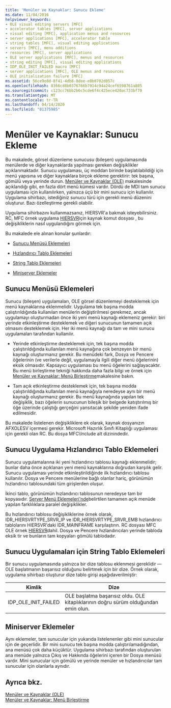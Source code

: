 ```yaml
---
title: 'Menüler ve Kaynaklar: Sunucu Ekleme'
ms.date: 11/04/2016
helpviewer_keywords:
- OLE visual editing servers [MFC]
- accelerator tables [MFC], server applications
- visual editing [MFC], application menus and resources
- server applications [MFC], accelerator table
- string tables [MFC], visual editing applications
- servers [MFC], menu additions
- resources [MFC], server applications
- OLE server applications [MFC], menus and resources
- string editing [MFC], visual editing applications
- IDP_OLE_INIT_FAILED macro [MFC]
- server applications [MFC], OLE menus and resources
- OLE initialization failure [MFC]
ms.assetid: 56ce9e8d-8f41-4db8-8dee-e8b0702d057c
ms.openlocfilehash: 8366cd8b0376766b7914c94a24cef6598761a805
ms.sourcegitcommit: c123cc76bb2b6c5cde6f4c425ece420ac733bf70
ms.translationtype: MT
ms.contentlocale: tr-TR
ms.lasthandoff: 04/14/2020
ms.locfileid: "81375985"
---
```

# <a name="menus-and-resources-server-additions"></a>Menüler ve Kaynaklar: Sunucu Ekleme

Bu makalede, görsel düzenleme sunucusu (bileşen) uygulamasında menülerde ve diğer kaynaklarda yapılması gereken değişiklikler açıklanmaktadır. Sunucu uygulaması, üç moddan birinde başlatılabildiği için menü yapısına ve diğer kaynaklara birçok ekleme gerektirir: tek başına, gömülü veya yerinde durun. [Menüler ve Kaynaklar (OLE)](../mfc/menus-and-resources-ole.md) makalesinde açıklandığı gibi, en fazla dört menü kümesi vardır. Dördü de MDI tam sunucu uygulaması için kullanılırken, yalnızca üçü bir mini sunucu için kullanılır. Uygulama sihirbazı, istediğiniz sunucu türü için gerekli menü düzenini oluşturur. Bazı özelleştirme gerekli olabilir.

Uygulama sihirbazını kullanmazsanız, HIERSVR'a bakmak isteyebilirsiniz. RC, MFC örnek uygulama [HIERSVR](../overview/visual-cpp-samples.md)için kaynak komut dosyası , bu değişikliklerin nasıl uygulandığını görmek için.

Bu makalede ele alınan konular şunlardır:

- [Sunucu Menüsü Eklemeleri](#_core_server_menu_additions)

- [Hızlandırıcı Tablo Eklemeleri](#_core_server_application_accelerator_table_additions)

- [String Tablo Eklemeleri](../mfc/menus-and-resources-container-additions.md)

- [Miniserver Eklemeler](#_core_mini.2d.server_additions)

## <a name="server-menu-additions"></a><a name="_core_server_menu_additions"></a>Sunucu Menüsü Eklemeleri

Sunucu (bileşen) uygulamaları, OLE görsel düzenlemeyi desteklemek için menü kaynaklarına eklenmelidir. Uygulama tek başına modda çalıştırıldığında kullanılan menülerin değiştirilmesi gerekmez, ancak uygulamayı oluşturmadan önce iki yeni menü kaynağı eklemeniz gerekir: biri yerinde etkinleştirme desteklemek ve diğeri sunucunun tamamen açık olmasını desteklemek için. Her iki menü kaynağı da tam ve mini sunucu uygulamaları tarafından kullanılır.

- Yerinde etkinleştirme desteklemek için, tek başına modda çalıştırıldığında kullanılan menü kaynağına çok benzeyen bir menü kaynağı oluşturmanız gerekir. Bu menüdeki fark, Dosya ve Pencere öğelerinin (ve verilerle değil, uygulamayla ilgili diğer menü öğelerinin) eksik olmasıdır. Kapsayıcı uygulaması bu menü öğelerini sağlayacaktır. Bu menü birleştirme tekniği hakkında daha fazla bilgi ve örnek için [Menüler ve Kaynaklar: Menü Birleştirme](../mfc/menus-and-resources-menu-merging.md)makalesine bakın.

- Tam açık etkinleştirme desteklemek için, tek başına modda çalıştırıldığında kullanılan menü kaynağıyla neredeyse aynı bir menü kaynağı oluşturmanız gerekir. Bu menü kaynağında yapılan tek değişiklik, bazı öğelerin sunucunun bileşik bir belgede katıştırılmış bir öğe üzerinde çalıştığı gerçeğini yansıtacak şekilde yeniden ifade edilmesidir.

Bu makalede listelenen değişikliklere ek olarak, kaynak dosyanızın AFXOLESV içermesi gerekir. Microsoft Hazırlık Sınıfı Kitaplığı uygulaması için gerekli olan RC. Bu dosya MFC\Include alt dizinindedir.

## <a name="server-application-accelerator-table-additions"></a><a name="_core_server_application_accelerator_table_additions"></a>Sunucu Uygulama Hızlandırıcı Tablo Eklemeleri

Sunucu uygulamalarına iki yeni hızlandırıcı tablosu kaynağı eklenmelidir; bunlar daha önce açıklanan yeni menü kaynaklarına doğrudan karşılık gelir. Sunucu uygulaması yerinde etkinleştirildiğinde ilk hızlandırıcı tablosu kullanılır. Dosya ve Pencere menülerine bağlı olanlar hariç, görünümün hızlandırıcı tablosundaki tüm girişlerden oluşur.

İkinci tablo, görünümün hızlandırıcı tablosunun neredeyse tam bir kopyasıdır. [Server Menü Eklemeleri'nde](#_core_server_menu_additions)belirtilen tamamen açık menüde yapılan farklılıklara paralel değişiklikler.

Bu hızlandırıcı tablosu değişikliklerine örnek olarak, IDR_HIERSVRTYPE_SRVR_IP ve IDR_HIERSVRTYPE_SRVR_EMB hızlandırıcı tablolarını HIERSVR'daki IDR_MAINFRAME karşılaştırın. RC dosyası MFC OLE örnek [HIERSVR](../overview/visual-cpp-samples.md)dahil. Dosya ve Pencere hızlandırıcıları yerinde tabloda eksik tir ve bunların tam kopyaları gömülü tablodadır.

## <a name="string-table-additions-for-server-applications"></a><a name="_core_string_table_additions_for_server_applications"></a>Sunucu Uygulamaları için String Tablo Eklemeleri

Bir sunucu uygulamasında yalnızca bir dize tablosu eklenmesi gereklidir — OLE başlatmanın başarısız olduğunu belirtmek için bir dize. Örnek olarak, uygulama sihirbazı oluşturur dize tablo girişi aşağıdaverilmiştir:

|Kimlik|Dize|
|--------|------------|
|IDP_OLE_INIT_FAILED|OLE başlatma başarısız oldu. OLE kitaplıklarının doğru sürüm olduğundan emin olun.|

## <a name="miniserver-additions"></a><a name="_core_mini.2d.server_additions"></a>Miniserver Eklemeler

Aynı eklemeler, tam sunucular için yukarıda listelenenler gibi mini sunucular için de geçerlidir. Bir mini sunucu tek başına modda çalıştırılamadığından, ana menüsü çok daha küçüktür. Uygulama sihirbazı tarafından oluşturulan ana menüde yalnızca Çıkış ve Hakkında öğelerini içeren bir Dosya menüsü vardır. Mini sunucular için gömülü ve yerinde menüler ve hızlandırıcılar tam sunucular için olanlarla aynıdır.

## <a name="see-also"></a>Ayrıca bkz.

[Menüler ve Kaynaklar (OLE)](../mfc/menus-and-resources-ole.md)<br/>
[Menüler ve Kaynaklar: Menü Birleştirme](../mfc/menus-and-resources-menu-merging.md)
